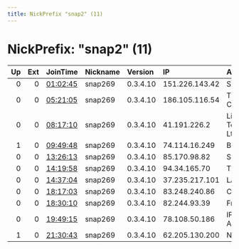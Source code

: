 ```yaml
---
title: NickPrefix "snap2" (11)
---
```


# NickPrefix: "snap2" (11)

|   Up |   Ext | JoinTime                                                                                            | Nickname   | Version   | IP             | AS                            | CC   |   ORp |   Dirp | OS    | Contact   |   eFamMembers |
|-----:|------:|:----------------------------------------------------------------------------------------------------|:-----------|:----------|:---------------|:------------------------------|:-----|------:|-------:|:------|:----------|--------------:|
|    0 |     0 | [01:02:45](https://metrics.torproject.org/rs.html#details/9B26885F2A08E848FD809E8422F52E62791832B6) | snap269    | 0.3.4.10  | 151.226.143.42 | Sky UK Limited                | gb   | 45213 |      0 | Linux | None      |             1 |
|    0 |     0 | [05:21:05](https://metrics.torproject.org/rs.html#details/883435FCE8275F3C2452F763EC5C5EF5E8D55F58) | snap269    | 0.3.4.10  | 186.105.116.54 | TELEFu00D3NICA CHILE S.A.     | cl   | 45619 |      0 | Linux | None      |             1 |
|    0 |     0 | [08:17:10](https://metrics.torproject.org/rs.html#details/C3DB6B5F666AD7ECFEA4DCC4DE237A7CC96A1C37) | snap269    | 0.3.4.10  | 41.191.226.2   | Liquid Telecommunications Ltd | mu   | 37985 |      0 | Linux | None      |             1 |
|    1 |     0 | [09:49:48](https://metrics.torproject.org/rs.html#details/7EE89A011E0EB5874844013AB46D53B163EBB94F) | snap269    | 0.3.4.10  | 74.114.16.249  | Bell Canada                   | ca   | 40373 |      0 | Linux | None      |             1 |
|    0 |     0 | [13:26:13](https://metrics.torproject.org/rs.html#details/85DE7219002746555E183C179ED86E8B91D2A449) | snap269    | 0.3.4.10  | 85.170.98.82   | SFR SA                        | fr   | 40705 |      0 | Linux | None      |             1 |
|    0 |     0 | [14:19:58](https://metrics.torproject.org/rs.html#details/DCFE02382661F1A26C416D34FBC91D751BE7AF18) | snap269    | 0.3.4.10  | 94.34.165.70   | Tiscali SpA                   | it   | 39663 |      0 | Linux | None      |             1 |
|    0 |     0 | [14:37:04](https://metrics.torproject.org/rs.html#details/4CAE2C9C0BA041E0D23266038856A6785250C207) | snap269    | 0.3.4.10  | 37.235.217.101 | LANTA Ltd                     | ru   | 41443 |      0 | Linux | None      |             1 |
|    0 |     0 | [18:17:03](https://metrics.torproject.org/rs.html#details/7AB67D93486AA32D7CEF6DFF70E4E2E17427DA79) | snap269    | 0.3.4.10  | 83.248.240.86  | Com Hem AB                    | se   | 39667 |      0 | Linux | None      |             1 |
|    0 |     0 | [18:30:10](https://metrics.torproject.org/rs.html#details/C985707DF614B2E750596437E16B4480D06C2E76) | snap269    | 0.3.4.10  | 82.244.93.39   | Free SAS                      | fr   | 40689 |      0 | Linux | None      |             1 |
|    0 |     0 | [19:49:15](https://metrics.torproject.org/rs.html#details/CDFF2CD96A7A871291C0DCBB1C9146E4EAC101DB) | snap269    | 0.3.4.10  | 78.108.50.186  | IP-Only Networks AB           | se   | 33003 |      0 | Linux | None      |             1 |
|    1 |     0 | [21:30:43](https://metrics.torproject.org/rs.html#details/93205BF5EC2CB5877B51D9A39FCE5E667F11FE5B) | snap269    | 0.3.4.10  | 62.205.130.200 | Netassist Limited             | ua   | 38837 |      0 | Linux | None      |             1 |
